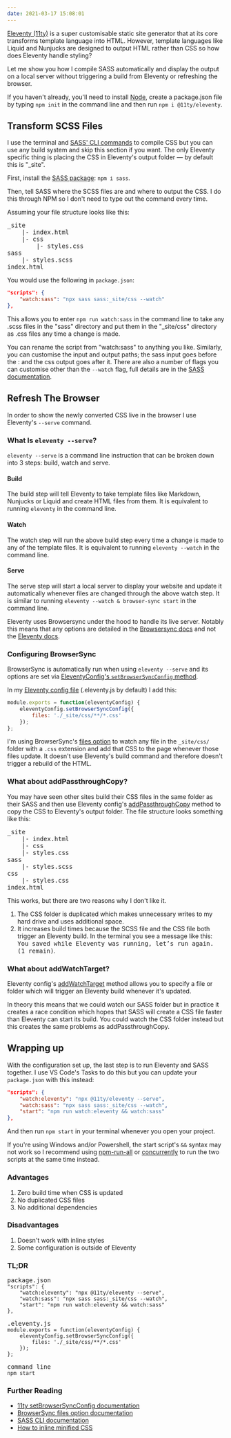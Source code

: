 ```yaml
---
date: 2021-03-17 15:08:01
---
```

[Eleventy (11ty)](https://www.11ty.dev/) is a super customisable static site generator that at its core transforms template language into HTML. However, template languages like Liquid and Nunjucks are designed to output HTML rather than CSS so how does Eleventy handle styling?

Let me show you how I compile SASS automatically and display the output on a local server without triggering a build from Eleventy or refreshing the browser.

 If you haven't already, you'll need to install [Node](https://nodejs.org/), create a package.json file by typing `npm init` in the command line and then run `npm i @11ty/eleventy`.


## Transform SCSS Files

I use the terminal and [SASS' CLI commands](https://sass-lang.com/documentation/cli/dart-sass) to compile CSS but you can use any build system and skip this section if you want. The only Eleventy specific thing is placing the CSS in Eleventy's output folder &mdash; by default this is "_site".

First, install the [SASS package](https://www.npmjs.com/package/sass): `npm i sass`.

Then, tell SASS where the SCSS files are and where to output the CSS. I do this through NPM so I don't need to type out the command every time.

Assuming your file structure looks like this:

<pre>
_site
	|- index.html
	|- css
		|- styles.css
sass
	|- styles.scss
index.html
</pre>

You would use the following in `package.json`:
```json
"scripts": {
	"watch:sass": "npx sass sass:_site/css --watch"
},
```

This allows you to enter `npm run watch:sass` in the command line to take any .scss files in the "sass" directory and put them in the "_site/css" directory as .css files any time a change is made.

You can rename the script from "watch:sass" to anything you like. Similarly, you can customise the input and output paths; the sass input goes before the : and the css output goes after it. There are also a number of flags you can customise other than the `--watch` flag, full details are in the [SASS documentation](https://sass-lang.com/documentation/cli/dart-sass).


## Refresh The Browser

In order to show the newly converted CSS live in the browser I use Eleventy's `--serve` command.


### What Is `eleventy --serve`?

`eleventy --serve` is a command line instruction that can be broken down into 3 steps: build, watch and serve.


#### Build
The build step will tell Eleventy to take template files like Markdown, Nunjucks or Liquid and create HTML files from them. It is equivalent to running `eleventy` in the command line.

#### Watch
The watch step will run the above build step every time a change is made to any of the template files. It is equivalent to running `eleventy --watch` in the command line.

#### Serve
The serve step will start a local server to display your website and update it automatically whenever files are changed through the above watch step. It is similar to running `eleventy --watch & browser-sync start` in the command line.

Eleventy uses Browsersync under the hood to handle its live server. Notably this means that any options are detailed in the [Browsersync docs](https://www.browsersync.io/docs/) and not the [Eleventy docs](https://www.11ty.dev/docs/).


### Configuring BrowserSync

BrowserSync is automatically run when using `eleventy --serve` and its options are set via [EleventyConfig's `setBrowserSyncConfig` method](https://www.11ty.dev/docs/watch-serve/#override-browsersync-server-options).

In my [Eleventy config file](https://www.11ty.dev/docs/config/) (.eleventy.js by default) I add this:

```js
module.exports = function(eleventyConfig) {
	eleventyConfig.setBrowserSyncConfig({
		files: './_site/css/**/*.css'
	});
};
```

I'm using BrowserSync's [files option](https://www.browsersync.io/docs/options#option-files) to watch any file in the `_site/css/` folder with a `.css` extension and add that CSS to the page whenever those files update. It doesn't use Eleventy's build command and therefore doesn't trigger a rebuild of the HTML.


### What about addPassthroughCopy?

You may have seen other sites build their CSS files in the same folder as their SASS and then use Eleventy config's [addPassthroughCopy](https://www.11ty.dev/docs/copy/) method to copy the CSS to Eleventy's output folder. The file structure looks something like this:
<pre>
_site
	|- index.html
	|- css
	|- styles.css
sass
	|- styles.scss
css
	|- styles.css
index.html
</pre>

This works, but there are two reasons why I don't like it.
1. The CSS folder is duplicated which makes unnecessary writes to my hard drive and uses additional space.
1. It increases build times because the SCSS file and the CSS file both trigger an Eleventy build. In the terminal you see a message like this: <samp>You saved while Eleventy was running, let’s run again. (1 remain)</samp>.


### What about addWatchTarget?

Eleventy config's [addWatchTarget](https://www.11ty.dev/docs/watch-serve/) method allows you to specify a file or folder which will trigger an Eleventy build whenever it's updated.

In theory this means that we could watch our SASS folder but in practice it creates a race condition which hopes that SASS will create a CSS file faster than Eleventy can start its build. You could watch the CSS folder instead but this creates the same problems as addPassthroughCopy.


## Wrapping up

With the configuration set up, the last step is to run Eleventy and SASS together. I use VS Code's Tasks to do this but you can update your `package.json` with this instead:
```json
"scripts": {
	"watch:eleventy": "npx @11ty/eleventy --serve",
	"watch:sass": "npx sass sass:_site/css --watch",
	"start": "npm run watch:eleventy && watch:sass"
},
```

And then run `npm start` in your terminal whenever you open your project.

If you're using Windows and/or Powershell, the start script's `&&` syntax may not work so I recommend using [npm-run-all](https://www.npmjs.com/package/npm-run-all) or [concurrently](https://www.npmjs.com/package/concurrently) to run the two scripts at the same time instead.


### Advantages

1. Zero build time when CSS is updated
1. No duplicated CSS files
1. No additional dependencies


### Disadvantages

1. Doesn't work with inline styles
1. Some configuration is outside of Eleventy


### TL;DR
<pre>
package.json
<code class="lang-json">"scripts": {
	"watch:eleventy": "npx @11ty/eleventy --serve",
	"watch:sass": "npx sass sass:_site/css --watch",
	"start": "npm run watch:eleventy && watch:sass"
},</code>
</pre>

<pre>
.eleventy.js
<code class="lang-js">module.exports = function(eleventyConfig) {
	eleventyConfig.setBrowserSyncConfig({
		files: './_site/css/**/*.css'
	});
};</code>
</pre>

<pre>
command line
<code class="lang-shell">npm start</code>
</pre>


### Further Reading

- [11ty setBrowserSyncConfig documentation](https://www.11ty.dev/docs/watch-serve/)
- [BrowserSync files option documentation](https://www.browsersync.io/docs/options#option-files)
- [SASS CLI documentation](https://sass-lang.com/documentation/cli/dart-sass)
- [How to inline minified CSS](https://www.11ty.dev/docs/quicktips/inline-css/)